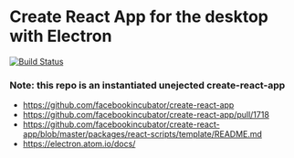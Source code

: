 # Create React App for the desktop with Electron


[![Build Status](https://img.shields.io/circleci/project/github/thisconnect/cra-desktop.svg?style=flat-square&maxAge=1800)](https://circleci.com/gh/thisconnect/cra-desktop)

### Note: this repo is an instantiated unejected create-react-app

- https://github.com/facebookincubator/create-react-app
- https://github.com/facebookincubator/create-react-app/pull/1718
- https://github.com/facebookincubator/create-react-app/blob/master/packages/react-scripts/template/README.md
- https://electron.atom.io/docs/
